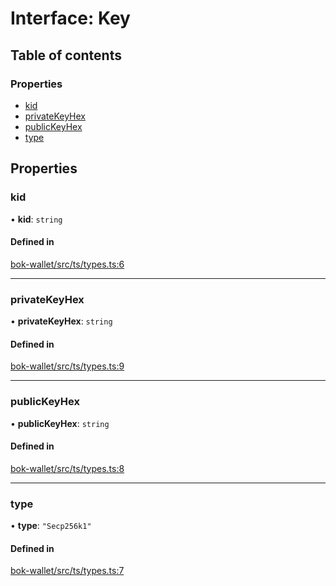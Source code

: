 # Interface: Key

## Table of contents

### Properties

- [kid](Key.md#kid)
- [privateKeyHex](Key.md#privatekeyhex)
- [publicKeyHex](Key.md#publickeyhex)
- [type](Key.md#type)

## Properties

### kid

• **kid**: `string`

#### Defined in

[bok-wallet/src/ts/types.ts:6](https://gitlab.com/i3-market/code/wp3/t3.2/i3m-wallet-monorepo/-/blob/e504052/packages/bok-wallet/src/ts/types.ts#L6)

___

### privateKeyHex

• **privateKeyHex**: `string`

#### Defined in

[bok-wallet/src/ts/types.ts:9](https://gitlab.com/i3-market/code/wp3/t3.2/i3m-wallet-monorepo/-/blob/e504052/packages/bok-wallet/src/ts/types.ts#L9)

___

### publicKeyHex

• **publicKeyHex**: `string`

#### Defined in

[bok-wallet/src/ts/types.ts:8](https://gitlab.com/i3-market/code/wp3/t3.2/i3m-wallet-monorepo/-/blob/e504052/packages/bok-wallet/src/ts/types.ts#L8)

___

### type

• **type**: ``"Secp256k1"``

#### Defined in

[bok-wallet/src/ts/types.ts:7](https://gitlab.com/i3-market/code/wp3/t3.2/i3m-wallet-monorepo/-/blob/e504052/packages/bok-wallet/src/ts/types.ts#L7)
